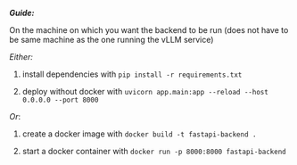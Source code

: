 ***Guide:***

On the machine on which you want the backend to be run (does not have to be same machine as the one running the vLLM service)

*Either:*

1. install dependencies with `pip install -r requirements.txt`

2. deploy without docker with `uvicorn app.main:app --reload --host 0.0.0.0 --port 8000`

*Or*:

1. create a docker image with `docker build -t fastapi-backend .`

2. start a docker container with `docker run -p 8000:8000 fastapi-backend`